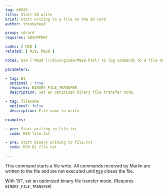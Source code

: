 ```yaml
---
tag: m0028
title: Start SD write
brief: Start writing to a file on the SD card
author: thinkyhead

group: sdcard
requires: SDSUPPORT

codes: [ M28 ]
related: [ M29, M928 ]

notes: Use [`M928`](/docs/gcode/M928.html) to log commands to a file during printing.

parameters:

- tag: B1
  optional : true
  requires: BINARY_FILE_TRANSFER
  description: Set an optimized binary file transfer mode.

- tag: filename
  optional: false
  description: File name to write

examples:

- pre: Start writing to file.txt
  code: M28 file.txt

- pre: Start binary writing to file.txt
  code: M28 B1 file.txt

---
```


This command starts a file write. All commands received by Marlin are written to the file and are not executed until [`M29`](/docs/gcode/M029.html) closes the file.

With 'B1', set an optimized binary file transfer mode. (Requires `BINARY_FILE_TRANSFER`)
